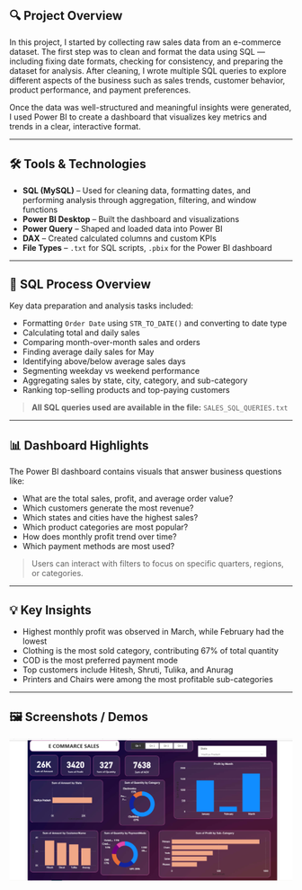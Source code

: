 ## 🔍 Project Overview

In this project, I started by collecting raw sales data from an e-commerce dataset. The first step was to clean and format the data using SQL — including fixing date formats, checking for consistency, and preparing the dataset for analysis. After cleaning, I wrote multiple SQL queries to explore different aspects of the business such as sales trends, customer behavior, product performance, and payment preferences.

Once the data was well-structured and meaningful insights were generated, I used Power BI to create a dashboard that visualizes key metrics and trends in a clear, interactive format.

---

## 🛠 Tools & Technologies

* **SQL (MySQL)** – Used for cleaning data, formatting dates, and performing analysis through aggregation, filtering, and window functions
* **Power BI Desktop** – Built the dashboard and visualizations
* **Power Query** – Shaped and loaded data into Power BI
* **DAX** – Created calculated columns and custom KPIs
* **File Types** – `.txt` for SQL scripts, `.pbix` for the Power BI dashboard

---

## 🧾 SQL Process Overview

Key data preparation and analysis tasks included:

* Formatting `Order Date` using `STR_TO_DATE()` and converting to date type
* Calculating total and daily sales
* Comparing month-over-month sales and orders
* Finding average daily sales for May
* Identifying above/below average sales days
* Segmenting weekday vs weekend performance
* Aggregating sales by state, city, category, and sub-category
* Ranking top-selling products and top-paying customers

> **All SQL queries used are available in the file:** `SALES_SQL_QUERIES.txt`

---

## 📊 Dashboard Highlights

The Power BI dashboard contains visuals that answer business questions like:

* What are the total sales, profit, and average order value?
* Which customers generate the most revenue?
* Which states and cities have the highest sales?
* Which product categories are most popular?
* How does monthly profit trend over time?
* Which payment methods are most used?

> Users can interact with filters to focus on specific quarters, regions, or categories.

---

## 💡 Key Insights

* Highest monthly profit was observed in March, while February had the lowest
* Clothing is the most sold category, contributing 67% of total quantity
* COD is the most preferred payment mode
* Top customers include Hitesh, Shruti, Tulika, and Anurag
* Printers and Chairs were among the most profitable sub-categories

---

## 🖼️ Screenshots / Demos

![Dashboard Preview](https://github.com/amitbhimte/E-COMMARCE-SALES-ANALYSIS-USING-SQL-AND-DASHBOARD/blob/main/Snapshot%20of%20the%20Dashboard.png)
